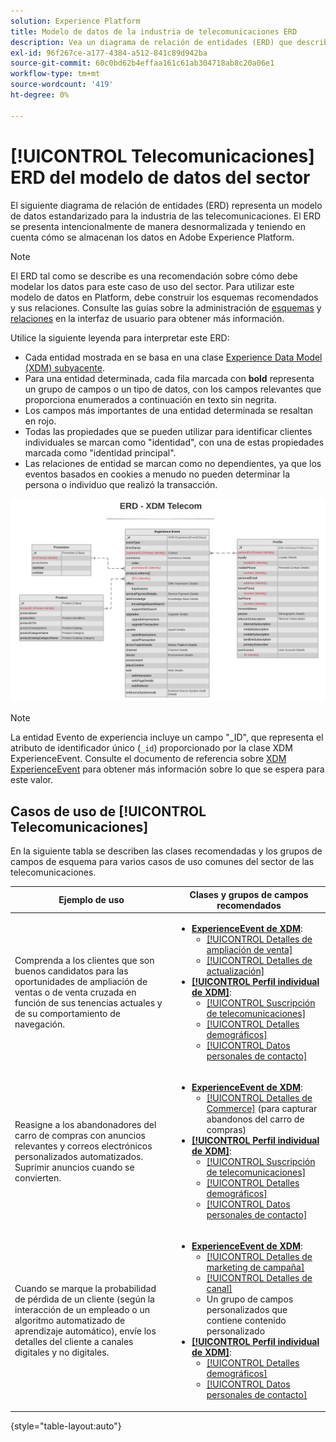 ```yaml
---
solution: Experience Platform
title: Modelo de datos de la industria de telecomunicaciones ERD
description: Vea un diagrama de relación de entidades (ERD) que describe un modelo de datos estandarizado para la industria de telecomunicaciones, compatible con el Modelo de datos de experiencia (XDM) para su uso en Adobe Experience Platform.
exl-id: 96f267ce-a177-4384-a512-841c89d942ba
source-git-commit: 60c0bd62b4effaa161c61ab304718ab8c20a06e1
workflow-type: tm+mt
source-wordcount: '419'
ht-degree: 0%

---
```


# [!UICONTROL Telecomunicaciones] ERD del modelo de datos del sector

El siguiente diagrama de relación de entidades (ERD) representa un modelo de datos estandarizado para la industria de las telecomunicaciones. El ERD se presenta intencionalmente de manera desnormalizada y teniendo en cuenta cómo se almacenan los datos en Adobe Experience Platform.

>[!NOTE]
>
>El ERD tal como se describe es una recomendación sobre cómo debe modelar los datos para este caso de uso del sector. Para utilizar este modelo de datos en Platform, debe construir los esquemas recomendados y sus relaciones. Consulte las guías sobre la administración de [esquemas](../../ui/resources/schemas.md) y [relaciones](../../tutorials/relationship-ui.md) en la interfaz de usuario para obtener más información.

Utilice la siguiente leyenda para interpretar este ERD:

* Cada entidad mostrada en se basa en una clase [Experience Data Model (XDM) subyacente](../composition.md#class).
* Para una entidad determinada, cada fila marcada con **bold** representa un grupo de campos o un tipo de datos, con los campos relevantes que proporciona enumerados a continuación en texto sin negrita.
* Los campos más importantes de una entidad determinada se resaltan en rojo.
* Todas las propiedades que se pueden utilizar para identificar clientes individuales se marcan como &quot;identidad&quot;, con una de estas propiedades marcada como &quot;identidad principal&quot;.
* Las relaciones de entidad se marcan como no dependientes, ya que los eventos basados en cookies a menudo no pueden determinar la persona o individuo que realizó la transacción.


![](../../images/industries/telecom.png)

>[!NOTE]
>
>La entidad Evento de experiencia incluye un campo &quot;_ID&quot;, que representa el atributo de identificador único (`_id`) proporcionado por la clase XDM ExperienceEvent. Consulte el documento de referencia sobre [XDM ExperienceEvent](../../classes/experienceevent.md) para obtener más información sobre lo que se espera para este valor.

## Casos de uso de [!UICONTROL Telecomunicaciones]

En la siguiente tabla se describen las clases recomendadas y los grupos de campos de esquema para varios casos de uso comunes del sector de las telecomunicaciones.

| Ejemplo de uso | Clases y grupos de campos recomendados |
| --- | --- |
| Comprenda a los clientes que son buenos candidatos para las oportunidades de ampliación de ventas o de venta cruzada en función de sus tenencias actuales y de su comportamiento de navegación. | <ul><li>**[ExperienceEvent de XDM](../../classes/experienceevent.md)**:<ul><li>[[!UICONTROL Detalles de ampliación de venta]](../../field-groups/event/upsell-details.md)</li><li>[[!UICONTROL Detalles de actualización]](../../field-groups/event/upgrade-details.md)</li></ul></li><li>**[[!UICONTROL Perfil individual de XDM]](../../classes/individual-profile.md)**:<ul><li>[[!UICONTROL Suscripción de telecomunicaciones]](../../field-groups/profile/telecom-subscription.md)</li><li>[[!UICONTROL Detalles demográficos]](../../field-groups/profile/demographic-details.md)</li><li>[[!UICONTROL Datos personales de contacto]](../../field-groups/profile/personal-contact-details.md)</li></ul></li></ul> |
| Reasigne a los abandonadores del carro de compras con anuncios relevantes y correos electrónicos personalizados automatizados. Suprimir anuncios cuando se convierten. | <ul><li>**[ExperienceEvent de XDM](../../classes/experienceevent.md)**:<ul><li>[[!UICONTROL Detalles de Commerce]](../../field-groups/event/upsell-details.md) (para capturar abandonos del carro de compras)</li></ul></li><li>**[[!UICONTROL Perfil individual de XDM]](../../classes/individual-profile.md)**:<ul><li>[[!UICONTROL Suscripción de telecomunicaciones]](../../field-groups/profile/telecom-subscription.md)</li><li>[[!UICONTROL Detalles demográficos]](../../field-groups/profile/demographic-details.md)</li><li>[[!UICONTROL Datos personales de contacto]](../../field-groups/profile/personal-contact-details.md)</li></ul></li></ul> |
| Cuando se marque la probabilidad de pérdida de un cliente (según la interacción de un empleado o un algoritmo automatizado de aprendizaje automático), envíe los detalles del cliente a canales digitales y no digitales. | <ul><li>**[ExperienceEvent de XDM](../../classes/experienceevent.md)**:<ul><li>[[!UICONTROL Detalles de marketing de campaña]](../../field-groups/event/campaign-marketing-details.md)</li><li>[[!UICONTROL Detalles de canal]](../../field-groups/event/channel-details.md)</li><li>Un grupo de campos personalizados que contiene contenido personalizado</li></ul></li><li>**[[!UICONTROL Perfil individual de XDM]](../../classes/individual-profile.md)**:<ul><li>[[!UICONTROL Detalles demográficos]](../../field-groups/profile/demographic-details.md)</li><li>[[!UICONTROL Datos personales de contacto]](../../field-groups/profile/personal-contact-details.md)</li></ul></li></ul> |

{style="table-layout:auto"}
